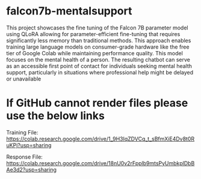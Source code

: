 # falcon7b-mentalsupport
This project showcases the fine tuning of the Falcon 7B parameter model using QLoRA allowing for parameter-efficient fine-tuning that requires significantly less memory than traditional methods. This approach enables training large language models on consumer-grade hardware like the free tier of Google Colab while maintaining performance quality.
This model focuses on the mental health of a person. 
The resulting chatbot can serve as an accessible first point of contact for individuals seeking mental health support, particularly in situations where professional help might be delayed or unavailable

# If GitHub cannot render files please use the below links
Training File:
https://colab.research.google.com/drive/1_9H3IqZDVCq_t_sBfmXiE4Dv8t0RuKPj?usp=sharing

Response File:
https://colab.research.google.com/drive/18nU0v2rFpplb9mtsPyUmbkplDbBAe3d2?usp=sharing
 
